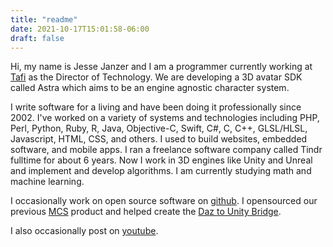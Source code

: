 ```yaml
---
title: "readme"
date: 2021-10-17T15:01:58-06:00
draft: false
---
```


Hi, my name is Jesse Janzer and I am a programmer currently working at [Tafi](https://maketafi.com) as the Director of Technology. We are developing a 3D avatar SDK called Astra which aims to be an engine agnostic character system.

I write software for a living and have been doing it professionally since 2002. I've worked on a variety of systems and technologies including PHP, Perl, Python, Ruby, R, Java, Objective-C, Swift, C#, C, C++, GLSL/HLSL, Javascript, HTML, CSS, and others. I used to build websites, embedded software, and mobile apps. I ran a freelance software company called Tindr fulltime for about 6 years. Now I work in 3D engines like Unity and Unreal and implement and develop algorithms. I am currently studying math and machine learning.

I occasionally work on open source software on [github](https://github.com/jjanzer). I opensourced our previous [MCS](https://github.com/mcs-sdk/mcs) product and helped create the [Daz to Unity Bridge](https://www.daz3d.com/daz-to-unity-bridge).

I also occasionally post on [youtube](https://www.youtube.com/channel/UCVBljercTqd_fWrKzN1mGFQ).